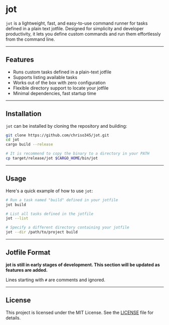 # jot

`jot` is a lightweight, fast, and easy-to-use command runner for tasks defined in a plain text jotfile. Designed for simplicity and developer productivity, it lets you define custom commands and run them effortlessly from the command line.

---

## Features

* Runs custom tasks defined in a plain-text jotfile
* Supports listing available tasks
* Works out of the box with zero configuration
* Flexible directory support to locate your jotfile
* Minimal dependencies, fast startup time

---

## Installation

`jot` can be installed by cloning the repository and building:

```bash
git clone https://github.com/chriso345/jot.git
cd jot
cargo build --release

# It is recommend to copy the binary to a directory in your PATH
cp target/release/jot $CARGO_HOME/bin/jot
```

---

## Usage

Here's a quick example of how to use `jot`:

```bash
# Run a task named "build" defined in your jotfile
jot build

# List all tasks defined in the jotfile
jot --list

# Specify a different directory containing your jotfile
jot --dir /path/to/project build
```

---

## Jotfile Format

**jot is still in early stages of development. This section will be updated as features are added.**

Lines starting with `#` are comments and ignored.

---

## License

This project is licensed under the MIT License. See the [LICENSE](LICENSE) file for details.
